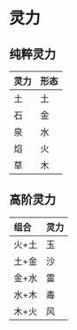 # 灵力

## 纯粹灵力

| 灵力 | 形态 |
| :--- | :--- |
| 土   | 土   |
| 石   | 金   |
| 泉   | 水   |
| 焰   | 火   |
| 草   | 木   |

## 高阶灵力

| 组合  | 灵力 |
| :---- | :--- |
| 火+土 | 玉   |
| 土+金 | 沙   |
| 金+水 | 雷   |
| 水+木 | 毒   |
| 木+火 | 风   |
